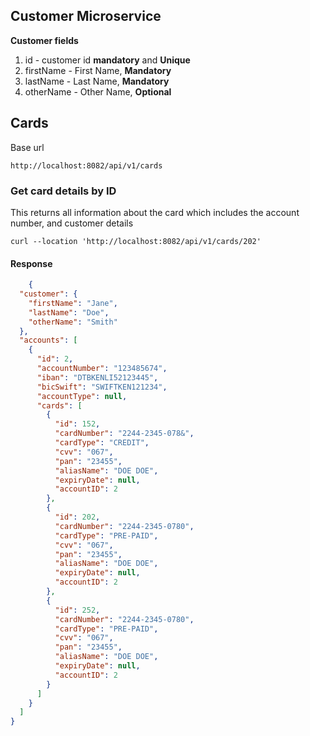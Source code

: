 ## Customer Microservice
**Customer fields**
1. id - customer id **mandatory** and **Unique**
2. firstName - First Name, **Mandatory**
3. lastName - Last Name, **Mandatory**
4. otherName - Other Name, **Optional**

## Cards
Base url

```http://localhost:8082/api/v1/cards```

### Get card details by ID
This returns all information about the card which includes the account number, and customer details

```
curl --location 'http://localhost:8082/api/v1/cards/202'
```
#### Response
```json
    {
  "customer": {
    "firstName": "Jane",
    "lastName": "Doe",
    "otherName": "Smith"
  },
  "accounts": [
    {
      "id": 2,
      "accountNumber": "123485674",
      "iban": "DTBKENLI52123445",
      "bicSwift": "SWIFTKEN121234",
      "accountType": null,
      "cards": [
        {
          "id": 152,
          "cardNumber": "2244-2345-078&",
          "cardType": "CREDIT",
          "cvv": "067",
          "pan": "23455",
          "aliasName": "DOE DOE",
          "expiryDate": null,
          "accountID": 2
        },
        {
          "id": 202,
          "cardNumber": "2244-2345-0780",
          "cardType": "PRE-PAID",
          "cvv": "067",
          "pan": "23455",
          "aliasName": "DOE DOE",
          "expiryDate": null,
          "accountID": 2
        },
        {
          "id": 252,
          "cardNumber": "2244-2345-0780",
          "cardType": "PRE-PAID",
          "cvv": "067",
          "pan": "23455",
          "aliasName": "DOE DOE",
          "expiryDate": null,
          "accountID": 2
        }
      ]
    }
  ]
}
```
